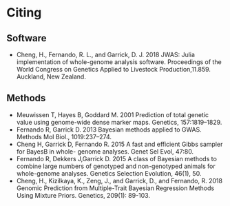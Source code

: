 # Citing

## Software

* Cheng, H., Fernando, R. L., and Garrick, D. J. 2018 JWAS: Julia implementation of whole-genome analysis software. Proceedings of the World Congress on Genetics Applied to Livestock Production,11.859. Auckland, New Zealand.

## Methods

* Meuwissen T, Hayes B, Goddard M. 2001 Prediction of total genetic value using genome-wide dense marker maps. Genetics, 157:1819–1829.
* Fernando R, Garrick D. 2013 Bayesian methods applied to GWAS. Methods Mol Biol., 1019:237–274.
* Cheng H, Garrick D, Fernando R. 2015 A fast and efficient Gibbs sampler for BayesB in whole- genome analyses. Genet Sel Evol, 47:80.
* Fernando R, Dekkers J,Garrick D. 2015 A class of Bayesian methods to combine large numbers of genotyped and non-genotyped animals for whole-genome analyses. Genetics Selection Evolution, 46(1), 50.
* Cheng, H., Kizilkaya, K., Zeng, J., and Garrick, D., and Fernando, R. 2018 Genomic Prediction from Multiple-Trait Bayesian Regression Methods Using Mixture Priors. Genetics, 209(1): 89-103.
